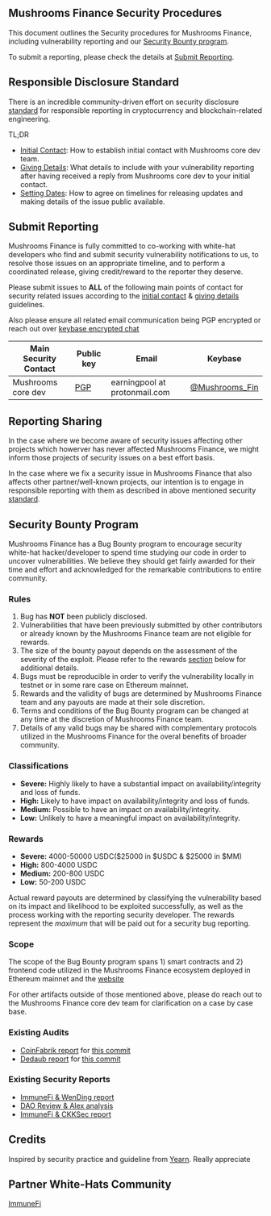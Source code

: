 ## Mushrooms Finance Security Procedures

This document outlines the Security procedures for Mushrooms Finance, including vulnerability reporting and our [Security Bounty program](#security-bounty-program). 

To submit a reporting, please check the details at [Submit Reporting](#submit-reporting).

## Responsible Disclosure Standard

There is an incredible community-driven effort on security disclosure [standard](https://github.com/RD-Crypto-Spec/Responsible-Disclosure#the-standard) for responsible reporting in cryptocurrency and blockchain-related engineering. 

TL;DR

-   [Initial Contact](https://github.com/RD-Crypto-Spec/Responsible-Disclosure#initial-contact): How to establish initial contact with Mushrooms core dev team.
-   [Giving Details](https://github.com/RD-Crypto-Spec/Responsible-Disclosure#giving-details): What details to include with your vulnerability reporting after having received a reply from Mushrooms core dev to your initial contact.
-   [Setting Dates](https://github.com/RD-Crypto-Spec/Responsible-Disclosure#setting-dates): How to agree on timelines for releasing updates and making details of the issue public available.

## Submit Reporting

Mushrooms Finance is fully committed to co-working with white-hat developers who find and submit security vulnerability notifications to us, to resolve those issues on an appropriate timeline, and to perform a coordinated release, giving credit/reward to the reporter they deserve.

Please submit issues to **ALL** of the following main points of contact for security related issues according to the
[initial contact](https://github.com/RD-Crypto-Spec/Responsible-Disclosure#initial-contact)
& [giving details](https://github.com/RD-Crypto-Spec/Responsible-Disclosure#giving-details)
guidelines.

Also please ensure all related email communication being PGP encrypted or reach out over [keybase encrypted chat](https://keybase.io)

| Main Security Contact  | Public key                                                                                                   | Email                             | Keybase                                                |
| ---------------------- | ------------------------------------------------------------------------------------------------------------ | --------------------------------- | -------------------------------------------------------|
| Mushrooms core dev     | [PGP](https://github.com/mushroomsforest/deployment/blob/main/publickey.earningpool.asc)                     | earningpool at protonmail.com     | [@Mushrooms_Fin](https://keybase.io/Mushrooms_Fin/chat)|


## Reporting Sharing

In the case where we become aware of security issues affecting other projects which howerver has never affected Mushrooms Finance, we might inform those projects of security issues on a best effort basis.

In the case where we fix a security issue in Mushrooms Finance that also affects other partner/well-known projects, our intention is to engage in responsible reporting with them as described in above mentioned security [standard](https://github.com/RD-Crypto-Spec/Responsible-Disclosure).


## Security Bounty Program

Mushrooms Finance has a Bug Bounty program to encourage security white-hat hacker/developer to spend time studying our code in order to uncover vulnerabilities. 
We believe they should get fairly awarded for their time and effort and acknowledged for the remarkable contributions to entire community.

### Rules

1. Bug has **NOT** been publicly disclosed.
2. Vulnerabilities that have been previously submitted by other contributors or already known by the Mushrooms Finance team are not eligible for rewards.
3. The size of the bounty payout depends on the assessment of the severity of the exploit. Please refer to the rewards [section](#rewards) below for additional details.
4. Bugs must be reproducible in order to verify the vulnerability locally in testnet or in some rare case on Ethereum mainnet.
5. Rewards and the validity of bugs are determined by Mushrooms Finance team and any payouts are made at their sole discretion.
6. Terms and conditions of the Bug Bounty program can be changed at any time at the discretion of Mushrooms Finance team.
7. Details of any valid bugs may be shared with complementary protocols utilized in the Mushrooms Finance for the overal benefits of broader community.

### Classifications

-   **Severe:** Highly likely to have a substantial impact on availability/integrity and loss of funds.
-   **High:** Likely to have impact on availability/integrity and loss of funds.
-   **Medium:** Possible to have an impact on availability/integrity.
-   **Low:** Unlikely to have a meaningful impact on availability/integrity.

### Rewards

-   **Severe:** 4000-50000 USDC($25000 in $USDC & $25000 in $MM)
-   **High:** 800-4000 USDC
-   **Medium:** 200-800 USDC
-   **Low:** 50-200 USDC

Actual reward payouts are determined by classifying the vulnerability based on its impact and likelihood to be exploited successfully, as well as the process working with the reporting security developer. 
The rewards represent the _maximum_ that will be paid out for a security bug reporting.

### Scope

The scope of the Bug Bounty program spans 1) smart contracts and 2) frontend code utilized in the Mushrooms Finance ecosystem deployed in Ethereum mainnet and the [website](https://mushrooms.finance)

For other artifacts outside of those mentioned above, please do reach out to the Mushrooms Finance core dev team for clarification on a case by case base.

### Existing Audits
- [CoinFabrik report](https://blog.coinfabrik.com/mushroom-finance-smart-contract-audit/) for [this commit](https://github.com/mushroomsforest/deployment/blob/d760b781703bf1aaf9d152197b2ef550820518ae/README.md ) 
- [Dedaub report](https://github.com/mushroomsforest/deployment/blob/main/audits/Mushrooms%20Finance%20audit-dedaub.pdf) for [this commit](https://github.com/mushroomsforest/deployment/commit/456aeff4e574ea1c01c1d4dc9e1afc6b8404bac3)

### Existing Security Reports
- [ImmuneFi & WenDing report](https://medium.com/immunefi/mushrooms-finance-theft-of-yield-bug-fix-postmortem-16bd6961388f)
- [DAO Review & Alex analysis](https://forum.dao.reviews/t/asking-for-reviews-mushrooms-finance-earning-strategy-on-bsc-to-farming-in-ellipsis-finance/169)
- [ImmuneFi & CKKSec report](https://medium.com/immunefi/mushrooms-finance-logic-error-bug-fix-postmortem-780122821621)

## Credits

Inspired by security practice and guideline from [Yearn](https://github.com/iearn-finance/yearn-protocol/blob/develop/SECURITY.md). Really appreciate

## Partner White-Hats Community

[ImmuneFi](https://immunefi.com/bounty/mushroom/)
